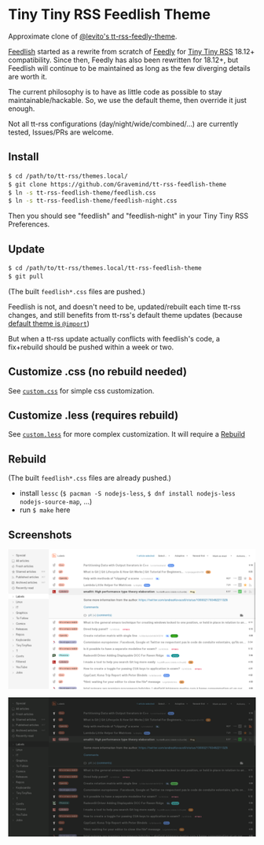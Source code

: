 # Tiny Tiny RSS Feedlish Theme

Approximate clone of [@levito's tt-rss-feedly-theme][Feedly].

[Feedlish][] started as a rewrite from scratch of [Feedly][] for [Tiny Tiny
RSS](https://tt-rss.org/) 18.12+ compatibility. Since then, Feedly has also been
rewritten for 18.12+, but Feedlish will continue to be maintained as long as the
few diverging details are worth it.

The current philosophy is to have as little code as possible to stay
maintainable/hackable. So, we use the default theme, then override it just enough.

Not all tt-rss configurations (day/night/wide/combined/...) are currently
tested, Issues/PRs are welcome.

[Feedly]: https://github.com/levito/tt-rss-feedly-theme
[Feedlish]: https://github.com/Gravemind/tt-rss-feedlish-theme

## Install

```bash
$ cd /path/to/tt-rss/themes.local/
$ git clone https://github.com/Gravemind/tt-rss-feedlish-theme
$ ln -s tt-rss-feedlish-theme/feedlish.css
$ ln -s tt-rss-feedlish-theme/feedlish-night.css
```

Then you should see "feedlish" and "feedlish-night" in your Tiny Tiny RSS
Preferences.

## Update

```bash
$ cd /path/to/tt-rss/themes.local/tt-rss-feedlish-theme
$ git pull
```

(The built `feedlish*.css` files are pushed.)

Feedlish is not, and doesn't need to be, updated/rebuilt each time tt-rss
changes, and still benefits from tt-rss's default theme updates (because
[default theme is
`@import`](https://github.com/Gravemind/tt-rss-feedlish-theme/blob/master/feedlish.css#L1))

But when a tt-rss update actually conflicts with feedlish's code, a fix+rebuild
should be pushed within a week or two.

## Customize .css (no rebuild needed)

See [`custom.css`](https://github.com/Gravemind/tt-rss-feedlish-theme/blob/master/custom.css) for simple css customization.

## Customize .less (requires rebuild)

See [`custom.less`](https://github.com/Gravemind/tt-rss-feedlish-theme/blob/master/custom.less) for more complex customization. It will require a [Rebuild](#Rebuild)

## Rebuild

(The built `feedlish*.css` files are already pushed.)

- install `lessc` (`$ pacman -S nodejs-less`, `$ dnf install nodejs-less nodejs-source-map`, ...)
- run `$ make` here

## Screenshots

![feedlish](https://raw.githubusercontent.com/Gravemind/tt-rss-feedlish-theme/master/screenshots/feedlish.png?1551438289)

![feedlish-night](https://raw.githubusercontent.com/Gravemind/tt-rss-feedlish-theme/master/screenshots/feedlish-night.png?1551438289)
